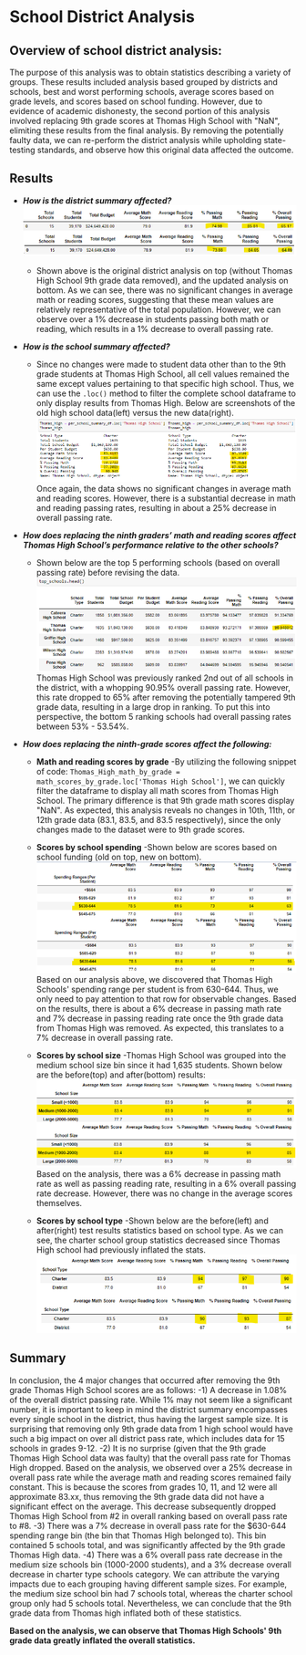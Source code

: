 # School District Analysis
## Overview of school district analysis:
The purpose of this analysis was to obtain statistics describing a variety of groups. These results included analysis based grouped by districts and schools, best and worst performing schools, average scores based on grade levels, and scores based on school funding. However, due to evidence of academic dishonesty, the second portion of this analysis involved replacing 9th grade scores at Thomas High School with "NaN", elimiting these results from the final analysis. By removing the potentially faulty data, we can re-perform the district analysis while upholding state-testing standards, and observe how this original data affected the outcome.

## Results
- ***How is the district summary affected?***
![ScreenShots](/Resources/Resources/old_vs_new_district_analysis.png)
  - Shown above is the original district analysis on top (without Thomas High School 9th grade data removed), and the updated analysis on bottom. As we can see, there was no significant changes in average math or reading scores, suggesting that these mean values are relatively representative of the total population. However, we can observe over a 1% decrease in students passing both math or reading, which results in a 1% decrease to overall passing rate. 

- ***How is the school summary affected?***
  - Since no changes were made to student data other than to the 9th grade students at Thomas High School, all cell values remained the same except values pertaining to that specific high school. Thus, we can use the `.loc()` method to filter the complete school dataframe to only display results from Thomas High. Below are screenshots of the old high school data(left) versus the new data(right). 
![ScreenShots](/Resources/Resources/old_vs_new_Thomas_High.png)
Once again, the data shows no significant changes in average math and reading scores. However, there is a substantial decrease in math and reading passing rates, resulting in about a 25% decrease in overall passing rate. 

- ***How does replacing the ninth graders’ math and reading scores affect Thomas High School’s performance relative to the other schools?***
  - Shown below are the top 5 performing schools (based on overall passing rate) before revising the data.
![ScreenShots](/Resources/Resources/top_schools_old.png)
Thomas High School was previously ranked 2nd out of all schools in the district, with a whopping 90.95% overall passing rate. However, this rate dropped to 65% after removing the potentially tampered 9th grade data, resulting in a large drop in ranking. To put this into perspective, the bottom 5 ranking schools had overall passing rates between 53% - 53.54%.

- ***How does replacing the ninth-grade scores affect the following:***
    - **Math and reading scores by grade**
      -By utilizing the following snippet of code: `Thomas_High_math_by_grade = math_scores_by_grade.loc['Thomas High School']`, we can quickly filter the dataframe to display all math scores from Thomas High School. The primary difference is that 9th grade math scores display "NaN". As expected, this analysis reveals no changes in 10th, 11th, or 12th grade data (83.1, 83.5, and 83.5 respectively), since the only changes made to the dataset were to 9th grade scores.
 
  - **Scores by school spending**
    -Shown below are scores based on school funding (old on top, new on bottom).
    ![ScreenShots](/Resources/Resources/old_vs_new_scores_by_funding.png)
    Based on our analysis above, we discovered that Thomas High Schools' spending range per student is from 630-644. Thus, we only need to pay attention to that row for observable changes. Based on the results, there is about a 6% decrease in passing math rate and 7% decrease in passing reading rate once the 9th grade data from Thomas High was removed. As expected, this translates to a 7% decrease in overall passing rate.
    
  - **Scores by school size**
    -Thomas High School was grouped into the medium school size bin since it had 1,635 students. Shown below are the before(top) and after(bottom) results:
    ![ScreenShots](/Resources/Resources/old_vs_new_scores_by_size.png)
Based on the analysis, there was a 6% decrease in passing math rate as well as passing reading rate, resulting in a 6% overall passing rate decrease. However, there was no change in the average scores themselves.
    
  - **Scores by school type**
    -Shown below are the before(left) and after(right) test results statistics based on school type. As we can see, the charter school group statistics decreased since Thomas High school had previously inflated the stats.
    ![ScreenShots](/Resources/Resources/old_vs_new_by_type.png)
    
    
## Summary
In conclusion, the 4 major changes that occurred after removing the 9th grade Thomas High School scores are as follows:
  -1) A decrease in 1.08% of the overall district passing rate. While 1% may not seem like a significant number, it is important to keep in mind the district summary encompasses every single school in the district, thus having the largest sample size. It is surprising that removing only 9th grade data from 1 high school would have such a big impact on over all district pass rate, which includes data for 15 schools in grades 9-12.
  -2) It is no surprise (given that the 9th grade Thomas High School data was faulty) that the overall pass rate for Thomas High dropped. Based on the analysis, we observed over a 25% decrease in overall pass rate while the average math and reading scores remained faily constant. This is because the scores from grades 10, 11, and 12 were all approximate 83.xx, thus removing the 9th grade data did not have a significant effect on the average. This decrease subsequently dropped Thomas High School from #2 in overall ranking based on overall pass rate to #8. 
  -3) There was a 7% decrease in overall pass rate for the $630-644 spending range bin (the bin that Thomas High belonged to). This bin contained 5 schools total, and was significantly affected by the 9th grade Thomas High data.
  -4) There was a 6% overall pass rate decrease in the medium size schools bin (1000-2000 students), and a 3% decrease overall decrease in charter type schools category. We can attribute the varying impacts due to each grouping having different sample sizes. For example, the medium size school bin had 7 schools total, whereas the charter school group only had 5 schools total. Nevertheless, we can conclude that the 9th grade data from Thomas high inflated both of these statistics.  

**Based on the analysis, we can observe that Thomas High Schools' 9th grade data greatly inflated the overall statistics.**
